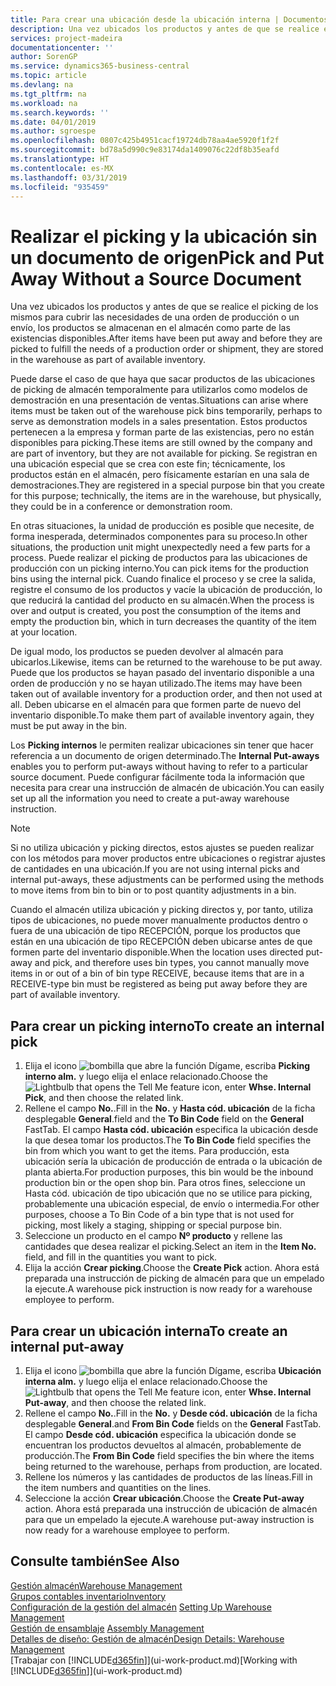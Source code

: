 ```yaml
---
title: Para crear una ubicación desde la ubicación interna | Documentos de Microsoft
description: Una vez ubicados los productos y antes de que se realice el picking de los mismos para cubrir las necesidades de una orden de producción o un envío, los productos se almacenan en el almacén como parte de las existencias disponibles.
services: project-madeira
documentationcenter: ''
author: SorenGP
ms.service: dynamics365-business-central
ms.topic: article
ms.devlang: na
ms.tgt_pltfrm: na
ms.workload: na
ms.search.keywords: ''
ms.date: 04/01/2019
ms.author: sgroespe
ms.openlocfilehash: 0807c425b4951cacf19724db78aa4ae5920f1f2f
ms.sourcegitcommit: bd78a5d990c9e83174da1409076c22df8b35eafd
ms.translationtype: HT
ms.contentlocale: es-MX
ms.lasthandoff: 03/31/2019
ms.locfileid: "935459"
---
```

# <a name="pick-and-put-away-without-a-source-document"></a><span data-ttu-id="4f6ac-103">Realizar el picking y la ubicación sin un documento de origen</span><span class="sxs-lookup"><span data-stu-id="4f6ac-103">Pick and Put Away Without a Source Document</span></span>
<span data-ttu-id="4f6ac-104">Una vez ubicados los productos y antes de que se realice el picking de los mismos para cubrir las necesidades de una orden de producción o un envío, los productos se almacenan en el almacén como parte de las existencias disponibles.</span><span class="sxs-lookup"><span data-stu-id="4f6ac-104">After items have been put away and before they are picked to fulfill the needs of a production order or shipment, they are stored in the warehouse as part of available inventory.</span></span>  

<span data-ttu-id="4f6ac-105">Puede darse el caso de que haya que sacar productos de las ubicaciones de picking de almacén temporalmente para utilizarlos como modelos de demostración en una presentación de ventas.</span><span class="sxs-lookup"><span data-stu-id="4f6ac-105">Situations can arise where items must be taken out of the warehouse pick bins temporarily, perhaps to serve as demonstration models in a sales presentation.</span></span> <span data-ttu-id="4f6ac-106">Estos productos pertenecen a la empresa y forman parte de las existencias, pero no están disponibles para picking.</span><span class="sxs-lookup"><span data-stu-id="4f6ac-106">These items are still owned by the company and are part of inventory, but they are not available for picking.</span></span> <span data-ttu-id="4f6ac-107">Se registran en una ubicación especial que se crea con este fin; técnicamente, los productos están en el almacén, pero físicamente estarían en una sala de demostraciones.</span><span class="sxs-lookup"><span data-stu-id="4f6ac-107">They are registered in a special purpose bin that you create for this purpose; technically, the items are in the warehouse, but physically, they could be in a conference or demonstration room.</span></span>  

<span data-ttu-id="4f6ac-108">En otras situaciones, la unidad de producción es posible que necesite, de forma inesperada, determinados componentes para su proceso.</span><span class="sxs-lookup"><span data-stu-id="4f6ac-108">In other situations, the production unit might unexpectedly need a few parts for a process.</span></span> <span data-ttu-id="4f6ac-109">Puede realizar el picking de productos para las ubicaciones de producción con un picking interno.</span><span class="sxs-lookup"><span data-stu-id="4f6ac-109">You can pick items for the production bins using the internal pick.</span></span> <span data-ttu-id="4f6ac-110">Cuando finalice el proceso y se cree la salida, registre el consumo de los productos y vacíe la ubicación de producción, lo que reducirá la cantidad del producto en su almacén.</span><span class="sxs-lookup"><span data-stu-id="4f6ac-110">When the process is over and output is created, you post the consumption of the items and empty the production bin, which in turn decreases the quantity of the item at your location.</span></span>  

<span data-ttu-id="4f6ac-111">De igual modo, los productos se pueden devolver al almacén para ubicarlos.</span><span class="sxs-lookup"><span data-stu-id="4f6ac-111">Likewise, items can be returned to the warehouse to be put away.</span></span> <span data-ttu-id="4f6ac-112">Puede que los productos se hayan pasado del inventario disponible a una orden de producción y no se hayan utilizado.</span><span class="sxs-lookup"><span data-stu-id="4f6ac-112">The items may have been taken out of available inventory for a production order, and then not used at all.</span></span> <span data-ttu-id="4f6ac-113">Deben ubicarse en el almacén para que formen parte de nuevo del inventario disponible.</span><span class="sxs-lookup"><span data-stu-id="4f6ac-113">To make them part of available inventory again, they must be put away in the bin.</span></span>  

<span data-ttu-id="4f6ac-114">Los **Picking internos** le permiten realizar ubicaciones sin tener que hacer referencia a un documento de origen determinado.</span><span class="sxs-lookup"><span data-stu-id="4f6ac-114">The **Internal Put-aways** enables you to perform put-aways without having to refer to a particular source document.</span></span> <span data-ttu-id="4f6ac-115">Puede configurar fácilmente toda la información que necesita para crear una instrucción de almacén de ubicación.</span><span class="sxs-lookup"><span data-stu-id="4f6ac-115">You can easily set up all the information you need to create a put-away warehouse instruction.</span></span>  

> [!NOTE]  
>  <span data-ttu-id="4f6ac-116">Si no utiliza ubicación y picking directos, estos ajustes se pueden realizar con los métodos para mover productos entre ubicaciones o registrar ajustes de cantidades en una ubicación.</span><span class="sxs-lookup"><span data-stu-id="4f6ac-116">If you are not using internal picks and internal put-aways, these adjustments can be performed using the methods to move items from bin to bin or to post quantity adjustments in a bin.</span></span>  
>   
>  <span data-ttu-id="4f6ac-117">Cuando el almacén utiliza ubicación y picking directos y, por tanto, utiliza tipos de ubicaciones, no puede mover manualmente productos dentro o fuera de una ubicación de tipo RECEPCIÓN, porque los productos que están en una ubicación de tipo RECEPCIÓN deben ubicarse antes de que formen parte del inventario disponible.</span><span class="sxs-lookup"><span data-stu-id="4f6ac-117">When the location uses directed put-away and pick, and therefore uses bin types, you cannot manually move items in or out of a bin of bin type RECEIVE, because items that are in a RECEIVE-type bin must be registered as being put away before they are part of available inventory.</span></span>  

## <a name="to-create-an-internal-pick"></a><span data-ttu-id="4f6ac-118">Para crear un picking interno</span><span class="sxs-lookup"><span data-stu-id="4f6ac-118">To create an internal pick</span></span>  
1.  <span data-ttu-id="4f6ac-119">Elija el icono ![bombilla que abre la función Dígame](media/ui-search/search_small.png "Dígame que desea hacer"), escriba **Picking interno alm.** y luego elija el enlace relacionado.</span><span class="sxs-lookup"><span data-stu-id="4f6ac-119">Choose the ![Lightbulb that opens the Tell Me feature](media/ui-search/search_small.png "Tell me what you want to do") icon, enter **Whse. Internal Pick**, and then choose the related link.</span></span>  
2.  <span data-ttu-id="4f6ac-120">Rellene el campo **No.**.</span><span class="sxs-lookup"><span data-stu-id="4f6ac-120">Fill in the **No.**</span></span> <span data-ttu-id="4f6ac-121">y **Hasta cód. ubicación** de la ficha desplegable **General**.</span><span class="sxs-lookup"><span data-stu-id="4f6ac-121">field and the **To Bin Code** field on the **General** FastTab.</span></span> <span data-ttu-id="4f6ac-122">El campo **Hasta cód. ubicación** especifica la ubicación desde la que desea tomar los productos.</span><span class="sxs-lookup"><span data-stu-id="4f6ac-122">The **To Bin Code** field specifies the bin from which you want to get the items.</span></span> <span data-ttu-id="4f6ac-123">Para producción, esta ubicación sería la ubicación de producción de entrada o la ubicación de planta abierta.</span><span class="sxs-lookup"><span data-stu-id="4f6ac-123">For production purposes, this bin would be the inbound production bin or the open shop bin.</span></span> <span data-ttu-id="4f6ac-124">Para otros fines, seleccione un Hasta cód. ubicación de tipo ubicación que no se utilice para picking, probablemente una ubicación especial, de envío o intermedia.</span><span class="sxs-lookup"><span data-stu-id="4f6ac-124">For other purposes, choose a To Bin Code of a bin type that is not used for picking, most likely a staging, shipping or special purpose bin.</span></span>  
3.  <span data-ttu-id="4f6ac-125">Seleccione un producto en el campo **Nº producto** y rellene las cantidades que desea realizar el picking.</span><span class="sxs-lookup"><span data-stu-id="4f6ac-125">Select an item in the **Item No.** field, and fill in the quantities you want to pick.</span></span>  
4. <span data-ttu-id="4f6ac-126">Elija la acción **Crear picking**.</span><span class="sxs-lookup"><span data-stu-id="4f6ac-126">Choose the **Create Pick** action.</span></span> <span data-ttu-id="4f6ac-127">Ahora está preparada una instrucción de picking de almacén para que un empelado la ejecute.</span><span class="sxs-lookup"><span data-stu-id="4f6ac-127">A warehouse pick instruction is now ready for a warehouse employee to perform.</span></span>  

## <a name="to-create-an-internal-put-away"></a><span data-ttu-id="4f6ac-128">Para crear un ubicación interna</span><span class="sxs-lookup"><span data-stu-id="4f6ac-128">To create an internal put-away</span></span>  
1.  <span data-ttu-id="4f6ac-129">Elija el icono ![bombilla que abre la función Dígame](media/ui-search/search_small.png "Dígame que desea hacer"), escriba **Ubicación interna alm.** y luego elija el enlace relacionado.</span><span class="sxs-lookup"><span data-stu-id="4f6ac-129">Choose the ![Lightbulb that opens the Tell Me feature](media/ui-search/search_small.png "Tell me what you want to do") icon, enter **Whse. Internal Put-away**, and then choose the related link.</span></span>  
2.  <span data-ttu-id="4f6ac-130">Rellene el campo **No.**.</span><span class="sxs-lookup"><span data-stu-id="4f6ac-130">Fill in the **No.**</span></span> <span data-ttu-id="4f6ac-131">y **Desde cód. ubicación** de la ficha desplegable **General**.</span><span class="sxs-lookup"><span data-stu-id="4f6ac-131">and **From Bin Code** fields on the **General** FastTab.</span></span> <span data-ttu-id="4f6ac-132">El campo **Desde cód. ubicación** especifica la ubicación donde se encuentran los productos devueltos al almacén, probablemente de producción.</span><span class="sxs-lookup"><span data-stu-id="4f6ac-132">The **From Bin Code** field specifies the bin where the items being returned to the warehouse, perhaps from production, are located.</span></span>  
3.  <span data-ttu-id="4f6ac-133">Rellene los números y las cantidades de productos de las líneas.</span><span class="sxs-lookup"><span data-stu-id="4f6ac-133">Fill in the item numbers and quantities on the lines.</span></span>  
4.  <span data-ttu-id="4f6ac-134">Seleccione la acción **Crear ubicación**.</span><span class="sxs-lookup"><span data-stu-id="4f6ac-134">Choose the **Create Put-away** action.</span></span> <span data-ttu-id="4f6ac-135">Ahora está preparada una instrucción de ubicación de almacén para que un empelado la ejecute.</span><span class="sxs-lookup"><span data-stu-id="4f6ac-135">A warehouse put-away instruction is now ready for a warehouse employee to perform.</span></span>  

## <a name="see-also"></a><span data-ttu-id="4f6ac-136">Consulte también</span><span class="sxs-lookup"><span data-stu-id="4f6ac-136">See Also</span></span>  
[<span data-ttu-id="4f6ac-137">Gestión almacén</span><span class="sxs-lookup"><span data-stu-id="4f6ac-137">Warehouse Management</span></span>](warehouse-manage-warehouse.md)  
[<span data-ttu-id="4f6ac-138">Grupos contables inventario</span><span class="sxs-lookup"><span data-stu-id="4f6ac-138">Inventory</span></span>](inventory-manage-inventory.md)  
<span data-ttu-id="4f6ac-139">[Configuración de la gestión del almacén](warehouse-setup-warehouse.md)   </span><span class="sxs-lookup"><span data-stu-id="4f6ac-139">[Setting Up Warehouse Management](warehouse-setup-warehouse.md)   </span></span>  
<span data-ttu-id="4f6ac-140">[Gestión de ensamblaje](assembly-assemble-items.md)  </span><span class="sxs-lookup"><span data-stu-id="4f6ac-140">[Assembly Management](assembly-assemble-items.md)  </span></span>  
[<span data-ttu-id="4f6ac-141">Detalles de diseño: Gestión de almacén</span><span class="sxs-lookup"><span data-stu-id="4f6ac-141">Design Details: Warehouse Management</span></span>](design-details-warehouse-management.md)  
<span data-ttu-id="4f6ac-142">[Trabajar con [!INCLUDE[d365fin](includes/d365fin_md.md)]](ui-work-product.md)</span><span class="sxs-lookup"><span data-stu-id="4f6ac-142">[Working with [!INCLUDE[d365fin](includes/d365fin_md.md)]](ui-work-product.md)</span></span>
